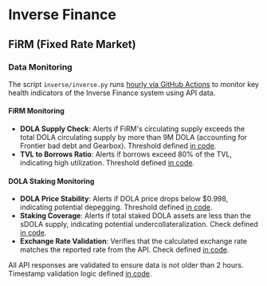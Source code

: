 # Inverse Finance

## FiRM (Fixed Rate Market)

### Data Monitoring

The script `inverse/inverse.py` runs [hourly via GitHub Actions](../.github/workflows/hourly.yml) to monitor key health indicators of the Inverse Finance system using API data.

#### FiRM Monitoring

- **DOLA Supply Check**: Alerts if FiRM's circulating supply exceeds the total DOLA circulating supply by more than 9M DOLA (accounting for Frontier bad debt and Gearbox). Threshold defined [in code](inverse.py#L113).
- **TVL to Borrows Ratio**: Alerts if borrows exceed 80% of the TVL, indicating high utilization. Threshold defined [in code](inverse.py#L116).

#### DOLA Staking Monitoring

- **DOLA Price Stability**: Alerts if DOLA price drops below $0.998, indicating potential depegging. Threshold defined [in code](inverse.py#L123).
- **Staking Coverage**: Alerts if total staked DOLA assets are less than the sDOLA supply, indicating potential undercollateralization. Check defined [in code](inverse.py#L126).
- **Exchange Rate Validation**: Verifies that the calculated exchange rate matches the reported rate from the API. Check defined [in code](inverse.py#L129).

All API responses are validated to ensure data is not older than 2 hours. Timestamp validation logic defined [in code](inverse.py#L39).
